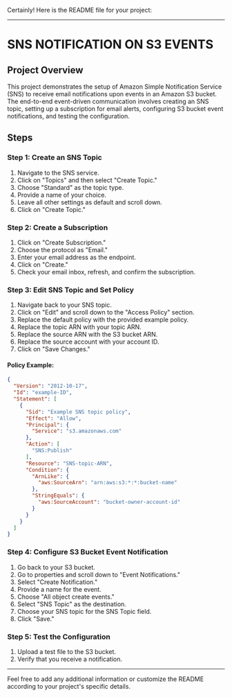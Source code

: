 Certainly! Here is the README file for your project:

---

# SNS NOTIFICATION ON S3 EVENTS

## Project Overview

This project demonstrates the setup of Amazon Simple Notification Service (SNS) to receive email notifications upon events in an Amazon S3 bucket. The end-to-end event-driven communication involves creating an SNS topic, setting up a subscription for email alerts, configuring S3 bucket event notifications, and testing the configuration.

## Steps

### Step 1: Create an SNS Topic

1. Navigate to the SNS service.
2. Click on "Topics" and then select "Create Topic."
3. Choose "Standard" as the topic type.
4. Provide a name of your choice.
5. Leave all other settings as default and scroll down.
6. Click on "Create Topic."

### Step 2: Create a Subscription

1. Click on "Create Subscription."
2. Choose the protocol as "Email."
3. Enter your email address as the endpoint.
4. Click on "Create."
5. Check your email inbox, refresh, and confirm the subscription.

### Step 3: Edit SNS Topic and Set Policy

1. Navigate back to your SNS topic.
2. Click on "Edit" and scroll down to the "Access Policy" section.
3. Replace the default policy with the provided example policy.
4. Replace the topic ARN with your topic ARN.
5. Replace the source ARN with the S3 bucket ARN.
6. Replace the source account with your account ID.
7. Click on "Save Changes."

#### Policy Example:
```json
{
  "Version": "2012-10-17",
  "Id": "example-ID",
  "Statement": [
    {
      "Sid": "Example SNS topic policy",
      "Effect": "Allow",
      "Principal": {
        "Service": "s3.amazonaws.com"
      },
      "Action": [
        "SNS:Publish"
      ],
      "Resource": "SNS-topic-ARN",
      "Condition": {
        "ArnLike": {
          "aws:SourceArn": "arn:aws:s3:*:*:bucket-name"
        },
        "StringEquals": {
          "aws:SourceAccount": "bucket-owner-account-id"
        }
      }
    }
  ]
}
```

### Step 4: Configure S3 Bucket Event Notification

1. Go back to your S3 bucket.
2. Go to properties and scroll down to "Event Notifications."
3. Select "Create Notification."
4. Provide a name for the event.
5. Choose "All object create events."
6. Select "SNS Topic" as the destination.
7. Choose your SNS topic for the SNS Topic field.
8. Click "Save."

### Step 5: Test the Configuration

1. Upload a test file to the S3 bucket.
2. Verify that you receive a notification.

---

Feel free to add any additional information or customize the README according to your project's specific details.
